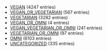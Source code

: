 - [VEGAN](category-lists/vegan) (4247 entries)
- [VEGAN_OR_VEGETARIAN](category-lists/vegan-or-vegetarian) (567 entries)
- [VEGETARIAN](category-lists/vegetarian) (3282 entries)
- [VEGAN_OR_OMNI](category-lists/vegan-or-omni) (4 entries)
- [VEGAN_VEGETARIAN_OR_OMNI](category-lists/vegan-vegetarian-or-omni) (241 entries)
- [VEGETARIAN_OR_OMNI](category-lists/vegetarian-or-omni) (97 entries)
- [OMNI](category-lists/omni) (6103 entries)
- [UNCATEGORIZED](category-lists/uncategorized) (335 entries)
